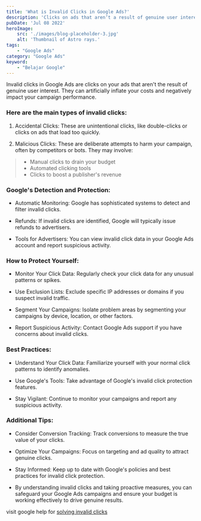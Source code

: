 ```yaml
---
title: 'What is Invalid Clicks in Google Ads?'
description: 'Clicks on ads that aren’t a result of genuine user interest, including intentionally fraudulent traffic and accidental or duplicate clicks.'
pubDate: 'Jul 08 2022'
heroImage: 
    src: './images/blog-placeholder-3.jpg'
    alt: 'Thumbnail of Astro rays.'
tags: 
    - "Google Ads"
category: "Google Ads"
keyword: 
    - "Belajar Google"
---
```


Invalid clicks in Google Ads are clicks on your ads that aren't the result of genuine user interest. They can artificially inflate your costs and negatively impact your campaign performance.

### Here are the main types of invalid clicks:

1. Accidental Clicks: These are unintentional clicks, like double-clicks or clicks on ads that load too quickly.

2. Malicious Clicks: These are deliberate attempts to harm your campaign, often by competitors or bots. They may involve:
> * Manual clicks to drain your budget
> * Automated clicking tools
> * Clicks to boost a publisher's revenue

### Google's Detection and Protection:

* Automatic Monitoring: Google has sophisticated systems to detect and filter invalid clicks.

* Refunds: If invalid clicks are identified, Google will typically issue refunds to advertisers.

* Tools for Advertisers: You can view invalid click data in your Google Ads account and report suspicious activity.

### How to Protect Yourself:

*  Monitor Your Click Data: Regularly check your click data for any unusual patterns or spikes.

* Use Exclusion Lists: Exclude specific IP addresses or domains if you suspect invalid traffic.

* Segment Your Campaigns: Isolate problem areas by segmenting your campaigns by device, location, or other factors.

* Report Suspicious Activity: Contact Google Ads support if you have concerns about invalid clicks.

### Best Practices:

* Understand Your Click Data: Familiarize yourself with your normal click patterns to identify anomalies.

* Use Google's Tools: Take advantage of Google's invalid click protection features.

* Stay Vigilant: Continue to monitor your campaigns and report any suspicious activity.

### Additional Tips:

* Consider Conversion Tracking: Track conversions to measure the true value of your clicks.

* Optimize Your Campaigns: Focus on targeting and ad quality to attract genuine clicks.

* Stay Informed: Keep up to date with Google's policies and best practices for invalid click protection.

* By understanding invalid clicks and taking proactive measures, you can safeguard your Google Ads campaigns and ensure your budget is working effectively to drive genuine results.

visit google help for [solving invalid clicks](https://support.google.com/google-ads/troubleshooter/2557048?sjid=6995357965478073122-AP 'Troubleshooting invalid clicks')